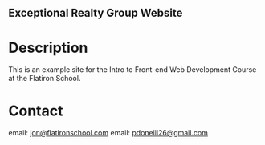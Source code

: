 Exceptional Realty Group Website
---

# Description

This is an example site for the Intro to Front-end Web Development Course at the Flatiron School.

# Contact

email: jon@flatironschool.com
email: pdoneill26@gmail.com